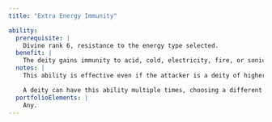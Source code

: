 ```yaml
---
title: "Extra Energy Immunity"

ability:
  prerequisite: |
    Divine rank 6, resistance to the energy type selected.
  benefit: |
    The deity gains immunity to acid, cold, electricity, fire, or sonic energy.
  notes: |
    This ability is effective even if the attacker is a deity of higher rank.

    A deity can have this ability multiple times, choosing a different form of energy each time.
  portfolioElements: |
    Any.
---
```

